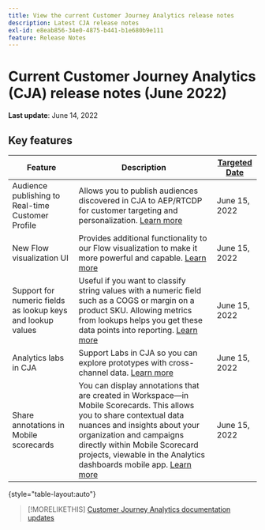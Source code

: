 ```yaml
---
title: View the current Customer Journey Analytics release notes
description: Latest CJA release notes
exl-id: e8eab856-34e0-4875-b441-b1e680b9e111
feature: Release Notes
---
```

# Current Customer Journey Analytics (CJA) release notes (June 2022)

**Last update**: June 14, 2022

## Key features

| Feature | Description | [Targeted Date](/help/release-notes/releases.md) |
| ----------- | ---------- | ----- |
| Audience publishing to Real-time Customer Profile | Allows you to publish audiences discovered in CJA to AEP/RTCDP for customer targeting and personalization. [Learn more](https://experienceleague.adobe.com/docs/analytics-platform/using/cja-components/audiences/audiences-overview.html?lang=en)| June 15, 2022 |
| New Flow visualization UI | Provides additional functionality to our Flow visualization to make it more powerful and capable. [Learn more](/help/analysis-workspace/visualizations/c-flow/create-flow.md) | June 15, 2022 |
| Support for numeric fields as lookup keys and lookup values | Useful if you want to classify string values with a numeric field such as a COGS or margin on a product SKU. Allowing metrics from lookups helps you get these data points into reporting. [Learn more](https://experienceleague.adobe.com/docs/analytics-platform/using/cja-connections/create-connection.html#numeric) | June 15, 2022 |
| Analytics labs in CJA | Support Labs in CJA so you can explore prototypes with cross-channel data. [Learn more](/help/labs/labs.md)| June 15, 2022 |
| Share annotations in Mobile scorecards | You can display annotations that are created in Workspace—in Mobile Scorecards. This allows you to share contextual data nuances and insights about your organization and campaigns directly within Mobile Scorecard projects, viewable in the Analytics dashboards mobile app. [Learn more](/help/components/annotations/mobile-annotations.md) | June 15, 2022 |

{style="table-layout:auto"}

>[!MORELIKETHIS]
>[Customer Journey Analytics documentation updates](/help/release-notes/doc-changes.md)
